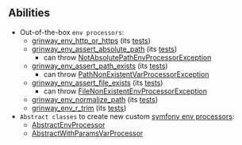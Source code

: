 Abilities
------

* Out-of-the-box `env processors`:
    * [grinway_env_http_or_https](https://github.com/GrinWay/env-processor-bundle/blob/main/docs/reference.md#grinway_env_http_or_https-test)
      \(its [tests](https://github.com/GrinWay/env-processor-bundle/blob/main/tests/Unit/HttpsToStringEnvVarProcessorTest.php))
    * [grinway_env_assert_absolute_path](https://github.com/GrinWay/env-processor-bundle/blob/main/docs/reference.md#grinway_env_assert_absolute_path-test)
      \(its [tests](https://github.com/GrinWay/env-processor-bundle/blob/main/tests/Unit/AssertAbsolutePathVarProcessorTest.php))
        * can throw
          [NotAbsolutePathEnvProcessorException](https://github.com/GrinWay/env-processor-bundle/blob/main/src/Exception/NotAbsolutePathEnvProcessorException.php)
    * [grinway_env_assert_path_exists](https://github.com/GrinWay/env-processor-bundle/blob/main/docs/reference.md#grinway_env_assert_path_exists-test)
      \(its [tests](https://github.com/GrinWay/env-processor-bundle/blob/main/tests/Unit/AssertPathExistsVarProcessorTest.php))
        * can throw
          [PathNonExistentVarProcessorException](https://github.com/GrinWay/env-processor-bundle/blob/main/src/Exception/PathNonExistentVarProcessorException.php)
    * [grinway_env_assert_file_exists](https://github.com/GrinWay/env-processor-bundle/blob/main/docs/reference.md#grinway_env_assert_file_exists-test)
      \(its [tests](https://github.com/GrinWay/env-processor-bundle/blob/main/tests/Unit/AssertFileExistsVarProcessorTest.php))
        * can throw
          [FileNonExistentEnvProcessorException](https://github.com/GrinWay/env-processor-bundle/blob/main/src/Exception/FileNonExistentEnvProcessorException.php)
    * [grinway_env_normalize_path](https://github.com/GrinWay/env-processor-bundle/blob/main/docs/reference.md#grinway_env_normalize_path-test)
      \(its [tests](https://github.com/GrinWay/env-processor-bundle/blob/main/tests/Unit/NormalizePathEnvVarProcessorTest.php))
    * [grinway_env_r_trim](https://github.com/GrinWay/env-processor-bundle/blob/main/docs/reference.md#grinway_env_r_trim-test)
      \(its [tests](https://github.com/GrinWay/env-processor-bundle/blob/main/tests/Unit/RTrimVarProcessorTest.php))
* `Abstract classes` to create new custom
  [symfony env processors](https://symfony.com/doc/current/configuration/env_var_processors.html#custom-environment-variable-processors):
    * [AbstractEnvProcessor](https://github.com/GrinWay/env-processor-bundle/blob/main/src/EnvProcessor/AbstractEnvProcessor.php)
    * [AbstractWithParamsVarProcessor](https://github.com/GrinWay/env-processor-bundle/blob/main/src/EnvProcessor/AbstractWithParamsVarProcessor.php)
